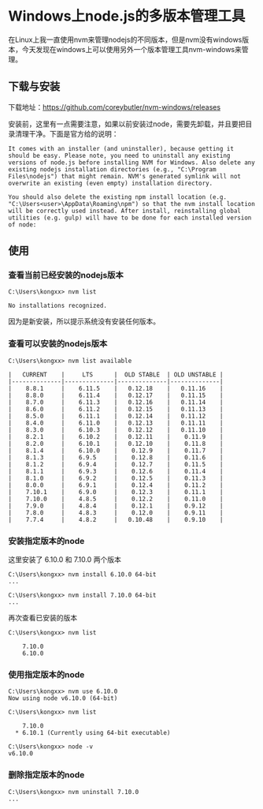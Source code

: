 # Windows上node.js的多版本管理工具

在Linux上我一直使用nvm来管理nodejs的不同版本，但是nvm没有windows版本，今天发现在windows上可以使用另外一个版本管理工具nvm-windows来管理。

## 下载与安装

下载地址：https://github.com/coreybutler/nvm-windows/releases

安装前，这里有一点需要注意，如果以前安装过node，需要先卸载，并且要把目录清理干净。下面是官方给的说明：

``` shell
It comes with an installer (and uninstaller), because getting it should be easy. Please note, you need to uninstall any existing versions of node.js before installing NVM for Windows. Also delete any existing nodejs installation directories (e.g., "C:\Program Files\nodejs") that might remain. NVM's generated symlink will not overwrite an existing (even empty) installation directory.

You should also delete the existing npm install location (e.g. "C:\Users<user>\AppData\Roaming\npm") so that the nvm install location will be correctly used instead. After install, reinstalling global utilities (e.g. gulp) will have to be done for each installed version of node:
```

## 使用

### 查看当前已经安装的nodejs版本

``` shell
C:\Users\kongxx> nvm list

No installations recognized.
```

因为是新安装，所以提示系统没有安装任何版本。

### 查看可以安装的nodejs版本

``` shell
C:\Users\kongxx> nvm list available

|   CURRENT    |     LTS      |  OLD STABLE  | OLD UNSTABLE |
|--------------|--------------|--------------|--------------|
|    8.8.1     |    6.11.5    |   0.12.18    |   0.11.16    |
|    8.8.0     |    6.11.4    |   0.12.17    |   0.11.15    |
|    8.7.0     |    6.11.3    |   0.12.16    |   0.11.14    |
|    8.6.0     |    6.11.2    |   0.12.15    |   0.11.13    |
|    8.5.0     |    6.11.1    |   0.12.14    |   0.11.12    |
|    8.4.0     |    6.11.0    |   0.12.13    |   0.11.11    |
|    8.3.0     |    6.10.3    |   0.12.12    |   0.11.10    |
|    8.2.1     |    6.10.2    |   0.12.11    |    0.11.9    |
|    8.2.0     |    6.10.1    |   0.12.10    |    0.11.8    |
|    8.1.4     |    6.10.0    |    0.12.9    |    0.11.7    |
|    8.1.3     |    6.9.5     |    0.12.8    |    0.11.6    |
|    8.1.2     |    6.9.4     |    0.12.7    |    0.11.5    |
|    8.1.1     |    6.9.3     |    0.12.6    |    0.11.4    |
|    8.1.0     |    6.9.2     |    0.12.5    |    0.11.3    |
|    8.0.0     |    6.9.1     |    0.12.4    |    0.11.2    |
|    7.10.1    |    6.9.0     |    0.12.3    |    0.11.1    |
|    7.10.0    |    4.8.5     |    0.12.2    |    0.11.0    |
|    7.9.0     |    4.8.4     |    0.12.1    |    0.9.12    |
|    7.8.0     |    4.8.3     |    0.12.0    |    0.9.11    |
|    7.7.4     |    4.8.2     |   0.10.48    |    0.9.10    |
```

### 安装指定版本的node

这里安装了 6.10.0 和 7.10.0 两个版本
``` shell
C:\Users\kongxx> nvm install 6.10.0 64-bit
...

C:\Users\kongxx> nvm install 7.10.0 64-bit
...

```

再次查看已安装的版本

``` shell
C:\Users\kongxx> nvm list

    7.10.0
    6.10.0
```

### 使用指定版本的node

``` shell
C:\Users\kongxx> nvm use 6.10.0
Now using node v6.10.0 (64-bit)

C:\Users\kongxx> nvm list

    7.10.0
  * 6.10.1 (Currently using 64-bit executable)

C:\Users\kongxx> node -v
v6.10.0

```

### 删除指定版本的node

``` shell
C:\Users\kongxx> nvm uninstall 7.10.0
...

```

